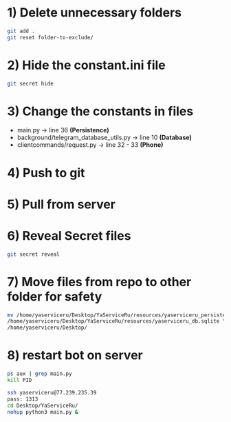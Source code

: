 # 1) Delete unnecessary folders
```bash
git add .
git reset folder-to-exclude/
```


# 2) Hide the constant.ini file
```bash
git secret hide
```

# 3) Change the constants in files
* main.py -> line 36 **(Persistence)**
* background/telegram_database_utils.py -> line 10 **(Database)**
* clientcommands/request.py -> line 32 - 33 **(Phone)**

# 4) Push to git

# 5) Pull from server

# 6) Reveal Secret files
```bash
git secret reveal
```

# 7) Move files from repo to other folder for safety
```bash
mv /home/yaserviceru/Desktop/YaServiceRu/resources/yaserviceru_persistence \
/home/yaserviceru/Desktop/YaServiceRu/resources/yaserviceru_db.sqlite \
/home/yaserviceru/Desktop/
```

# 8) restart bot on server
```bash
ps aux | grep main.py
kill PID

ssh yaserviceru@77.239.235.39
pass: 1313
cd Desktop/YaServiceRu/
nohup python3 main.py &
```
